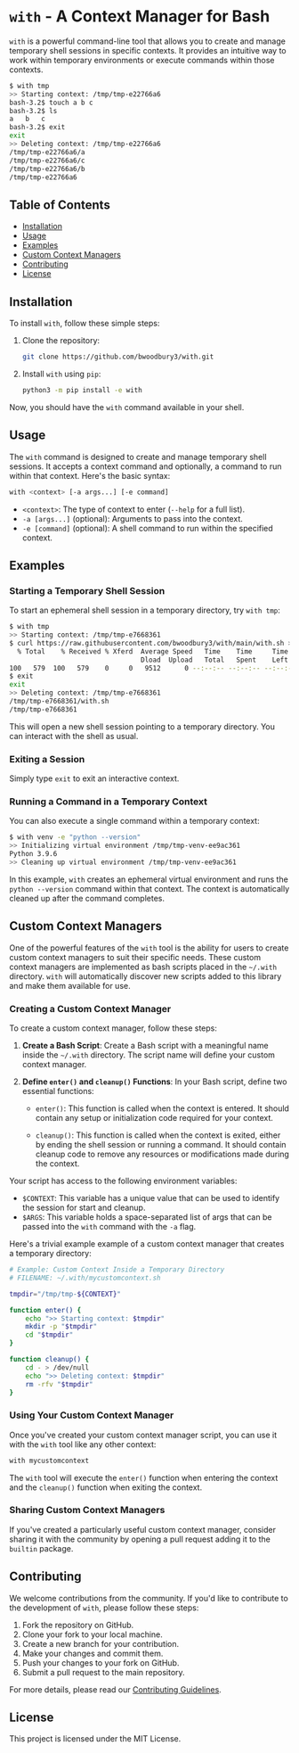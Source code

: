 # `with` - A Context Manager for Bash

`with` is a powerful command-line tool that allows you to create and manage temporary shell sessions in specific contexts. It provides an intuitive way to work within temporary environments or execute commands within those contexts.

```bash
$ with tmp
>> Starting context: /tmp/tmp-e22766a6
bash-3.2$ touch a b c
bash-3.2$ ls
a	b	c
bash-3.2$ exit
exit
>> Deleting context: /tmp/tmp-e22766a6
/tmp/tmp-e22766a6/a
/tmp/tmp-e22766a6/c
/tmp/tmp-e22766a6/b
/tmp/tmp-e22766a6
```

## Table of Contents

- [Installation](#installation)
- [Usage](#usage)
- [Examples](#examples)
- [Custom Context Managers](#custom-context-managers)
- [Contributing](#contributing)
- [License](#license)

## Installation

To install `with`, follow these simple steps:

1. Clone the repository:

   ```bash
   git clone https://github.com/bwoodbury3/with.git
   ```

2. Install `with` using `pip`:

   ```bash
   python3 -m pip install -e with
   ```

Now, you should have the `with` command available in your shell.

## Usage

The `with` command is designed to create and manage temporary shell sessions. It accepts a context command and optionally, a command to run within that context. Here's the basic syntax:

```bash
with <context> [-a args...] [-e command]
```

- `<context>`: The type of context to enter (`--help` for a full list).
- `-a [args...]` (optional): Arguments to pass into the context.
- `-e [command]` (optional): A shell command to run within the specified context.

## Examples

### Starting a Temporary Shell Session

To start an ephemeral shell session in a temporary directory, try `with tmp`:

```bash
$ with tmp
>> Starting context: /tmp/tmp-e7668361
$ curl https://raw.githubusercontent.com/bwoodbury3/with/main/with.sh > with.sh
  % Total    % Received % Xferd  Average Speed   Time    Time     Time  Current
                                 Dload  Upload   Total   Spent    Left  Speed
100   579  100   579    0     0   9512      0 --:--:-- --:--:-- --:--:-- 10924
$ exit
exit
>> Deleting context: /tmp/tmp-e7668361
/tmp/tmp-e7668361/with.sh
/tmp/tmp-e7668361
```

This will open a new shell session pointing to a temporary directory. You can interact with the shell as usual.

### Exiting a Session

Simply type `exit` to exit an interactive context.

### Running a Command in a Temporary Context

You can also execute a single command within a temporary context:

```bash
$ with venv -e "python --version"
>> Initializing virtual environment /tmp/tmp-venv-ee9ac361
Python 3.9.6
>> Cleaning up virtual environment /tmp/tmp-venv-ee9ac361
```

In this example, `with` creates an ephemeral virtual environment and runs the `python --version` command within that context. The context is automatically cleaned up after the command completes.

## Custom Context Managers

One of the powerful features of the `with` tool is the ability for users to create custom context managers to suit their specific needs. These custom context managers are implemented as bash scripts placed in the `~/.with` directory. `with` will automatically discover new scripts added to this library and make them available for use.

### Creating a Custom Context Manager

To create a custom context manager, follow these steps:

1. **Create a Bash Script**: Create a Bash script with a meaningful name inside the `~/.with` directory. The script name will define your custom context manager.

2. **Define `enter()` and `cleanup()` Functions**: In your Bash script, define two essential functions:

   - `enter()`: This function is called when the context is entered. It should contain any setup or initialization code required for your context.

   - `cleanup()`: This function is called when the context is exited, either by ending the shell session or running a command. It should contain cleanup code to remove any resources or modifications made during the context.

Your script has access to the following environment variables:
* `$CONTEXT`: This variable has a unique value that can be used to identify the session for start and cleanup.
* `$ARGS`: This variable holds a space-separated list of args that can be passed into the `with` command with the `-a` flag.

Here's a trivial example example of a custom context manager that creates a temporary directory:

```bash
# Example: Custom Context Inside a Temporary Directory
# FILENAME: ~/.with/mycustomcontext.sh

tmpdir="/tmp/tmp-${CONTEXT}"

function enter() {
    echo ">> Starting context: $tmpdir"
    mkdir -p "$tmpdir"
    cd "$tmpdir"
}

function cleanup() {
    cd - > /dev/null
    echo ">> Deleting context: $tmpdir"
    rm -rfv "$tmpdir"
}
```

### Using Your Custom Context Manager

Once you've created your custom context manager script, you can use it with the `with` tool like any other context:

```bash
with mycustomcontext
```

The `with` tool will execute the `enter()` function when entering the context and the `cleanup()` function when exiting the context.

### Sharing Custom Context Managers

If you've created a particularly useful custom context manager, consider sharing it with the community by opening a pull request adding it to the `builtin` package.

## Contributing

We welcome contributions from the community. If you'd like to contribute to the development of `with`, please follow these steps:

1. Fork the repository on GitHub.
2. Clone your fork to your local machine.
3. Create a new branch for your contribution.
4. Make your changes and commit them.
5. Push your changes to your fork on GitHub.
6. Submit a pull request to the main repository.

For more details, please read our [Contributing Guidelines](CONTRIBUTING.md).

## License

This project is licensed under the MIT License.
